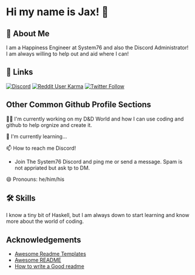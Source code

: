 
# Hi my name is Jax! 👋


## 🚀 About Me
I am a Happiness Engineer at System76 and also the Discord Administrator!  I am always willing to help out and aid where I can!


## 🔗 Links

[![Discord](https://img.shields.io/discord/845005478111346708?label=System%2076%20Discord&style=for-the-badge)](https://s76.co/discord)
[![Reddit User Karma](https://img.shields.io/reddit/user-karma/combined/DM-Pythia?style=for-the-badge)](https://www.reddit.com/user/DM-Pythia)
[![Twitter Follow](https://img.shields.io/twitter/follow/jaxsnjohnson?style=for-the-badge)](https://twitter.com/jaxsnjohnson)

## Other Common Github Profile Sections
👩‍💻 I'm currently working on my D&D World and how I can use coding and github to help orgnize and create it.

🧠 I'm currently learning...

📫 How to reach me Discord!
- Join The System76 Discord and ping me or send a message.  Spam is not appriated but ask tp to DM.

😄 Pronouns: he/him/his


## 🛠 Skills
I know a tiny bit of Haskell, but I am always down to start learning and know more about the world of coding.


## Acknowledgements

 - [Awesome Readme Templates](https://awesomeopensource.com/project/elangosundar/awesome-README-templates)
 - [Awesome README](https://github.com/matiassingers/awesome-readme)
 - [How to write a Good readme](https://bulldogjob.com/news/449-how-to-write-a-good-readme-for-your-github-project)

